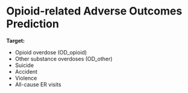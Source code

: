 # Opioid-related Adverse Outcomes Prediction
**__Target:__**
* Opioid overdose (OD_opioid)
* Other substance overdoses (OD_other)
* Suicide
* Accident
* Violence
* All-cause ER visits

